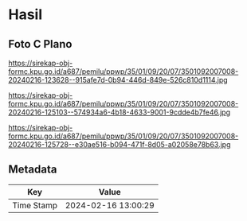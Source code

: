 # Hasil

## Foto C Plano

https://sirekap-obj-formc.kpu.go.id/a687/pemilu/ppwp/35/01/09/20/07/3501092007008-20240216-123628--915afe7d-0b94-446d-849e-526c810d1114.jpg

https://sirekap-obj-formc.kpu.go.id/a687/pemilu/ppwp/35/01/09/20/07/3501092007008-20240216-125103--574934a6-4b18-4633-9001-9cdde4b7fe46.jpg

https://sirekap-obj-formc.kpu.go.id/a687/pemilu/ppwp/35/01/09/20/07/3501092007008-20240216-125728--e30ae516-b094-471f-8d05-a02058e78b63.jpg


## Metadata

| Key        | Value               |
| ---------- | ------------------- |
| Time Stamp | 2024-02-16 13:00:29 |



